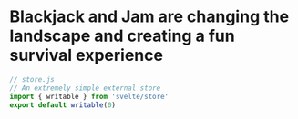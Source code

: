 # Blackjack and Jam are changing the landscape and creating a fun survival experience

```js
// store.js
// An extremely simple external store
import { writable } from 'svelte/store'
export default writable(0)
```
